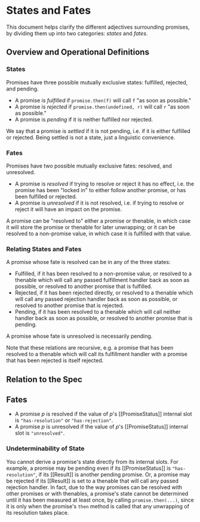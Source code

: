 # States and Fates

This document helps clarify the different adjectives surrounding promises, by dividing them up into two categories: *states* and *fates*.

## Overview and Operational Definitions

### States

Promises have three possible mutually exclusive states: fulfilled, rejected, and pending.

- A promise is *fulfilled* if `promise.then(f)` will call `f` "as soon as possible."
- A promise is *rejected* if `promise.then(undefined, r)` will call `r` "as soon as possible."
- A promise is *pending* if it is neither fulfilled nor rejected.

We say that a promise is *settled* if it is not pending, i.e. if it is either fulfilled or rejected. Being settled is not a state, just a linguistic convenience.

### Fates

Promises have two possible mutually exclusive fates: resolved, and unresolved.

- A promise is *resolved* if trying to resolve or reject it has no effect, i.e. the promise has been "locked in" to either follow another promise, or has been fulfilled or rejected.
- A promise is *unresolved* if it is not resolved, i.e. if trying to resolve or reject it will have an impact on the promise.

A promise can be "resolved to" either a promise or thenable, in which case it will store the promise or thenable for later unwrapping; or it can be resolved to a non-promise value, in which case it is fulfilled with that value.

### Relating States and Fates

A promise whose fate is resolved can be in any of the three states:

- Fulfilled, if it has been resolved to a non-promise value, or resolved to a thenable which will call any passed fulfillment handler back as soon as possible, or resolved to another promise that is fulfilled.
- Rejected, if it has been rejected directly, or resolved to a thenable which will call any passed rejection handler back as soon as possible, or resolved to another promise that is rejected.
- Pending, if it has been resolved to a thenable which will call neither handler back as soon as possible, or resolved to another promise that is pending.

A promise whose fate is unresolved is necessarily pending.

Note that these relations are recursive, e.g. a promise that has been resolved to a thenable which will call its fulfillment handler with a promise that has been rejected is itself rejected.

## Relation to the Spec

## Fates

- A promise _p_ is resolved if the value of _p_'s [[PromiseStatus]] internal slot is `"has-resolution"` or `"has-rejection"`.
- A promise _p_ is unresolved if the value of _p_'s [[PromiseStatus]] internal slot is `"unresolved"`.

### Undeterminability of State

You cannot derive a promise's state directly from its internal slots. For example, a promise may be pending even if its [[PromiseStatus]] is `"has-resolution"`, if its [[Result]] is another pending promise. Or, a promise may be rejected if its [[Result]] is set to a thenable that will call any passed rejection handler. In fact, due to the way promises can be resolved with other promises or with thenables, a promise's state cannot be determined until it has been measured at least once, by calling `promise.then(...)`, since it is only when the promise's `then` method is called that any unwrapping of its resolution takes place.
